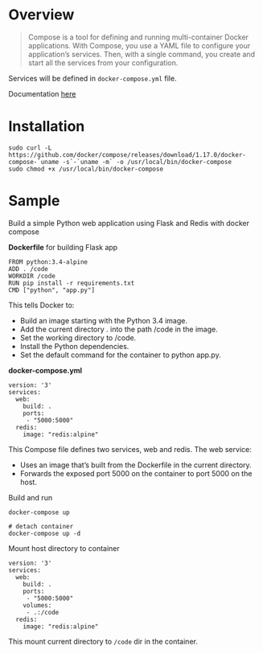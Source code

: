 # Overview

> Compose is a tool for defining and running multi-container Docker applications. With Compose, you use a YAML file to configure your application’s services. Then, with a single command, you create and start all the services from your configuration.

Services will be defined in `docker-compose.yml` file.

Documentation [here](https://docs.docker.com/compose/)

# Installation

```
sudo curl -L https://github.com/docker/compose/releases/download/1.17.0/docker-compose-`uname -s`-`uname -m` -o /usr/local/bin/docker-compose
sudo chmod +x /usr/local/bin/docker-compose
```

# Sample

Build a simple Python web application using Flask and Redis with docker compose

**Dockerfile** for building Flask app

```
FROM python:3.4-alpine
ADD . /code
WORKDIR /code
RUN pip install -r requirements.txt
CMD ["python", "app.py"]
```

This tells Docker to:

* Build an image starting with the Python 3.4 image.
* Add the current directory . into the path /code in the image.
* Set the working directory to /code.
* Install the Python dependencies.
* Set the default command for the container to python app.py.

**docker-compose.yml**

```
version: '3'
services:
  web:
    build: .
    ports:
     - "5000:5000"
  redis:
    image: "redis:alpine"
```

This Compose file defines two services, web and redis. The web service:

* Uses an image that’s built from the Dockerfile in the current directory.
* Forwards the exposed port 5000 on the container to port 5000 on the host.

Build and run
```
docker-compose up

# detach container
docker-compose up -d
```

Mount host directory to container

```
version: '3'
services:
  web:
    build: .
    ports:
     - "5000:5000"
    volumes:
     - .:/code
  redis:
    image: "redis:alpine"
```

This mount current directory to `/code` dir in the container.

